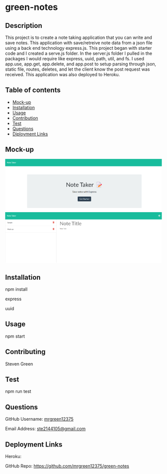 # green-notes

## Description
This project is to create a note taking application that you can write and save notes. This application with save/retreive note data from a json file using a back end technology express.js. This project began with starter code and I created a serve.js folder. In the server.js folder I pulled in the packages I would require like express, uuid, path, util, and fs. I used app.use, app.get, app.delete, and app.post to setup parsing through json, static file, routes, deletes, and let the client know the post request was received. This application was also deployed to Heroku. 
## Table of contents
- [Mock-up](#Mock-up)
- [Installation](#Installation)
- [Usage](#Usage)
- [Contribution](#Contributing)
- [Test](#Test)
- [Questions](#Questions)
- [Diployment Links](#Questions)
## Mock-up
![alt green-notes website](./images/get-started-mockup.png)
![alt green-notes website](./images/note-taker-mockup.png)
## Installation
npm install

express

uuid
## Usage
npm start
## Contributing
Steven Green
## Test
npm run test
## Questions
GitHub Username: [mrgreen12375](https://github.com/mrgreen12375)

Email Address: [ste2144105@gmail.com](ste2144105@gmail.com)
## Deployment Links
Heroku: 

GitHub Repo: https://github.com/mrgreen12375/green-notes